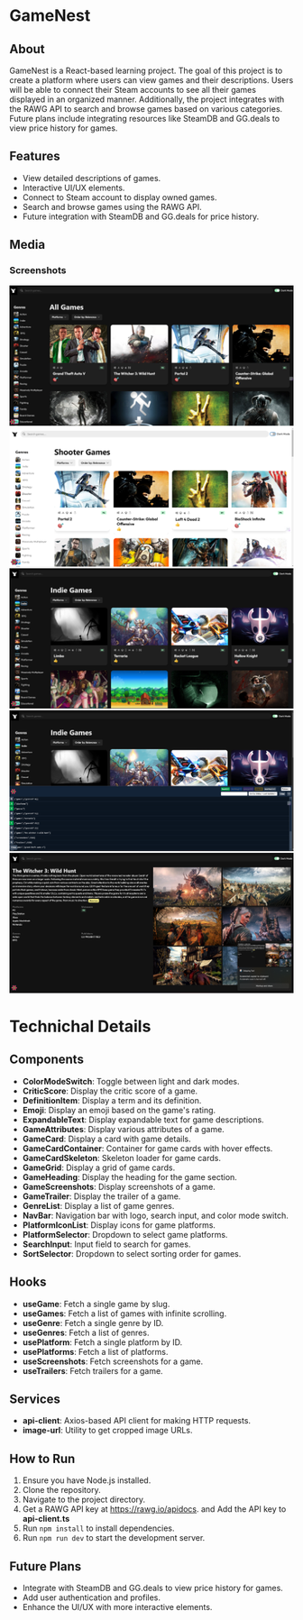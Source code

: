 # GameNest

## About

GameNest is a React-based learning project. The goal of this project is to create a platform where users can view games and their descriptions. Users will be able to connect their Steam accounts to see all their games displayed in an organized manner. Additionally, the project integrates with the RAWG API to search and browse games based on various categories. Future plans include integrating resources like SteamDB and GG.deals to view price history for games.

## Features

- View detailed descriptions of games.
- Interactive UI/UX elements.
- Connect to Steam account to display owned games.
- Search and browse games using the RAWG API.
- Future integration with SteamDB and GG.deals for price history.

## Media

### Screenshots

![Home Page Dark](/assets/dashboard.png)
![Home Page Light](assets/light-mode.png)
![Genre Page](/assets/genre_page.png)
![Query State](/assets/query_state_management.png)
![Game Details](/assets/game_page.png)

# Technichal Details

## Components

- **ColorModeSwitch**: Toggle between light and dark modes.
- **CriticScore**: Display the critic score of a game.
- **DefinitionItem**: Display a term and its definition.
- **Emoji**: Display an emoji based on the game's rating.
- **ExpandableText**: Display expandable text for game descriptions.
- **GameAttributes**: Display various attributes of a game.
- **GameCard**: Display a card with game details.
- **GameCardContainer**: Container for game cards with hover effects.
- **GameCardSkeleton**: Skeleton loader for game cards.
- **GameGrid**: Display a grid of game cards.
- **GameHeading**: Display the heading for the game section.
- **GameScreenshots**: Display screenshots of a game.
- **GameTrailer**: Display the trailer of a game.
- **GenreList**: Display a list of game genres.
- **NavBar**: Navigation bar with logo, search input, and color mode switch.
- **PlatformIconList**: Display icons for game platforms.
- **PlatformSelector**: Dropdown to select game platforms.
- **SearchInput**: Input field to search for games.
- **SortSelector**: Dropdown to select sorting order for games.

## Hooks

- **useGame**: Fetch a single game by slug.
- **useGames**: Fetch a list of games with infinite scrolling.
- **useGenre**: Fetch a single genre by ID.
- **useGenres**: Fetch a list of genres.
- **usePlatform**: Fetch a single platform by ID.
- **usePlatforms**: Fetch a list of platforms.
- **useScreenshots**: Fetch screenshots for a game.
- **useTrailers**: Fetch trailers for a game.

## Services

- **api-client**: Axios-based API client for making HTTP requests.
- **image-url**: Utility to get cropped image URLs.

## How to Run

1. Ensure you have Node.js installed.
2. Clone the repository.
3. Navigate to the project directory.
4. Get a RAWG API key at https://rawg.io/apidocs. and Add the API key to **api-client.ts**
5. Run `npm install` to install dependencies.
6. Run `npm run dev` to start the development server.

## Future Plans

- Integrate with SteamDB and GG.deals to view price history for games.
- Add user authentication and profiles.
- Enhance the UI/UX with more interactive elements.
